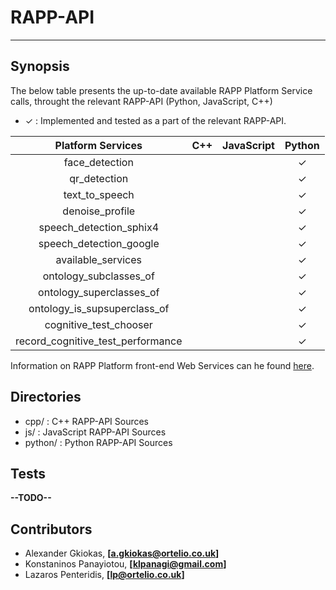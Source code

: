 # RAPP-API
--------------------

## Synopsis

The below table presents the up-to-date available RAPP Platform Service calls, throught the relevant RAPP-API (Python, JavaScript, C++)


- ✓   : Implemented and tested as a part of the relevant RAPP-API.



| Platform Services                 | C++      | JavaScript   | Python   |
| :-------------------------------: | :---:    | :----------: | :---:    |
| face_detection                    |          |              | ✓        |
| qr_detection                      |          |              | ✓        |
| text_to_speech                    |          |              | ✓        |
| denoise_profile                   |          |              | ✓        |
| speech_detection_sphix4           |          |              | ✓        |
| speech_detection_google           |          |              | ✓        |
| available_services                |          |              | ✓        |
| ontology_subclasses_of            |          |              | ✓        |
| ontology_superclasses_of          |          |              | ✓        |
| ontology_is_supsuperclass_of      |          |              | ✓        |
| cognitive_test_chooser            |          |              | ✓        |
| record_cognitive_test_performance |          |              | ✓        |



Information on RAPP Platform front-end Web Services can he found [here](https://github.com/rapp-project/rapp-platform/tree/master/rapp_web_services/services).

## Directories

- cpp/    : C++ RAPP-API Sources
- js/     : JavaScript RAPP-API Sources
- python/ : Python RAPP-API Sources


## Tests

**--TODO--**

## Contributors

- Alexander Gkiokas, **[a.gkiokas@ortelio.co.uk]**
- Konstaninos Panayiotou, **[klpanagi@gmail.com]**
- Lazaros Penteridis, **[lp@ortelio.co.uk]**
